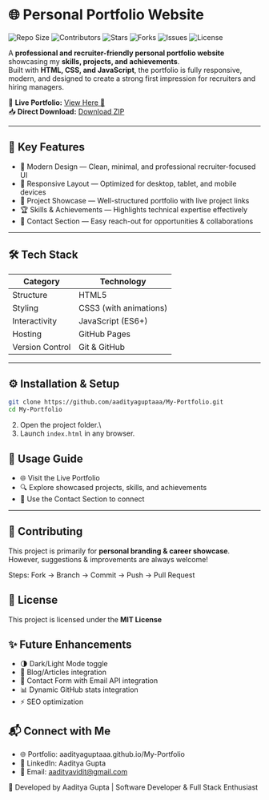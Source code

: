 # 🌐 Personal Portfolio Website

![Repo Size](https://img.shields.io/github/repo-size/aadityaguptaaa/My-Portfolio?color=blue)
![Contributors](https://img.shields.io/github/contributors/aadityaguptaaa/My-Portfolio?color=green)
![Stars](https://img.shields.io/github/stars/aadityaguptaaa/My-Portfolio?style=social)
![Forks](https://img.shields.io/github/forks/aadityaguptaaa/My-Portfolio?style=social)
![Issues](https://img.shields.io/github/issues/aadityaguptaaa/My-Portfolio)
![License](https://img.shields.io/github/license/aadityaguptaaa/My-Portfolio)

A **professional and recruiter-friendly personal portfolio website** showcasing my **skills, projects, and achievements**.  
Built with **HTML, CSS, and JavaScript**, the portfolio is fully responsive, modern, and designed to create a strong first impression for recruiters and hiring managers.

🔗 **Live Portfolio:** [View Here 🚀](https://aadityaguptaaa.github.io/My-Portfolio/)  
📥 **Direct Download:** [Download ZIP](https://github.com/aadityaguptaaa/My-Portfolio/archive/refs/heads/main.zip)

---

## 🚀 Key Features
- 🎨 Modern Design — Clean, minimal, and professional recruiter-focused UI  
- 📱 Responsive Layout — Optimized for desktop, tablet, and mobile devices  
- 💼 Project Showcase — Well-structured portfolio with live project links  
- 🏆 Skills & Achievements — Highlights technical expertise effectively  
- 📩 Contact Section — Easy reach-out for opportunities & collaborations  

---

## 🛠️ Tech Stack
| Category | Technology |
|----------|------------|
| Structure | HTML5 |
| Styling | CSS3 (with animations) |
| Interactivity | JavaScript (ES6+) |
| Hosting | GitHub Pages |
| Version Control | Git & GitHub |

---

## ⚙️ Installation & Setup
```bash
git clone https://github.com/aadityaguptaaa/My-Portfolio.git
cd My-Portfolio
```
2.  Open the project folder.\
3.  Launch `index.html` in any browser.





## 🎯 Usage Guide
- 🌐 Visit the Live Portfolio  
- 🔍 Explore showcased projects, skills, and achievements  
- 📩 Use the Contact Section to connect  

---

## 🤝 Contributing
This project is primarily for **personal branding & career showcase**.  
However, suggestions & improvements are always welcome!

Steps: Fork → Branch → Commit → Push → Pull Request



## 📄 License
This project is licensed under the **MIT License**





## ✨ Future Enhancements
- 🌗 Dark/Light Mode toggle  
- 📝 Blog/Articles integration  
- 📧 Contact Form with Email API integration  
- 📊 Dynamic GitHub stats integration  
- ⚡ SEO optimization  





## 📬 Connect with Me
- 🌐 Portfolio: aadityaguptaaa.github.io/My-Portfolio  
- 💼 LinkedIn: Aaditya Gupta  
- 📧 Email: aadityavidit@gmail.com 



💼 Developed by Aaditya Gupta | Software Developer & Full Stack Enthusiast
